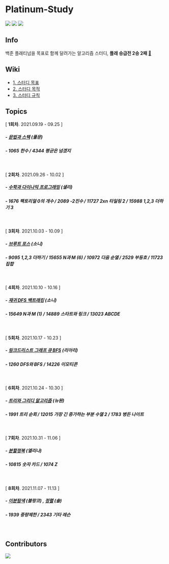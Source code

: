 # Platinum-Study
<span>
    <img src="https://img.shields.io/badge/JAVA-007396?style=flat-square&logo=java&logoColor=white">
    <img src="https://img.shields.io/badge/Kotlin-0095D5?style=flat-square&logo=kotlin&logoColor=white">
    <img src="https://img.shields.io/badge/Python-3776AB?style=flat-square&logo=python&logoColor=white">
</span></br>

## Info
백준 플래티넘을 목표로 함께 달려가는 알고리즘 스터디, **플래 승급전 2승 2패** [👾](https://accurate-market-4f8.notion.site/2-2-87ef6557d0464a1498dd59f5ddf42afe)  

## Wiki
* [1. 스터디 목표](https://github.com/Newon-universe/Algorithm_study/wiki/1.-%EC%8A%A4%ED%84%B0%EB%94%94-%EB%AA%A9%ED%91%9C)
* [2. 스터디 목적](https://github.com/Newon-universe/Algorithm_study/wiki/2.-%EC%8A%A4%ED%84%B0%EB%94%94-%EB%AA%A9%EC%A0%81)
* [3. 스터디 규칙](https://github.com/Newon-universe/Algorithm_study/wiki/3.-%EC%8A%A4%ED%84%B0%EB%94%94-%EA%B7%9C%EC%B9%99)

## Topics
[ **1회차**. 2021.09.19 - 09.25 ]
##### - [문법과 스택](Document/문법과%20스택.md) (풀문)
##### - 1065 한수 / 4344 평균은 넘겠지

<br/>

[ **2회차**. 2021.09.26 - 10.02 ]
##### - [수학과 다이나믹 프로그래밍](Document/수학과%20다이나믹%20프로그래밍.md) (샐리)
##### - 1676 팩토리얼 0의 개수 / 2089 -2진수 / 11727 2xn 타일링 2 / 15988 1,2,3 더하기 3

<br/>

[ **3회차**. 2021.10.03 - 10.09 ]
##### - [브루트 포스](Document/브루트%20포스.md) (소니)
##### - 9095 1,2,3 더하기 / 15655 N과 M (6) / 10972 다음 순열 / 2529 부등호 / 11723 집합

<br/>

[ **4회차**. 2021.10.10 - 10.16 ]
##### - [재귀 DFS 백트래킹](Document/재귀%20DFS%20백트래킹.md) (소니)
##### - 15649 N과 M (1) / 14889 스타트와 링크 / 13023 ABCDE

<br/>

[ **5회차**. 2021.10.17 - 10.23 ]
##### - [링크드리스트 그래프 큐 BFS](Document/링크드리스트%2C%20그래프%2C%20큐%2C%20BFS.md) (리아리)
##### - 1260 DFS와 BFS / 14226 이모티콘

<br/>

[ **6회차**. 2021.10.24 - 10.30 ]
##### - [트리와 그리디 알고리즘](Document/트리와%20그리디%20알고리즘.md) (뉴원)
##### - 1991 트리 순회 / 12015 가장 긴 증가하는 부분 수열 2 / 1783 병든 나이트

<br/>

[ **7회차**. 2021.10.31 - 11.06 ]
##### - [분할정복](Document/분할정복.md) (엘리나)
##### - 10815 숫자 카드 / 1074 Z

</br>

[ **8회차**. 2021.11.07 - 11.13 ]
##### - [이분탐색](Document/) (블랑코) , [정렬](Document/) (솔)
##### - 1939 중량제한 / 2343 기타 레슨

</br>

## Contributors
<a href="https://github.com/Newon-universe/Algorithm_study/graphs/contributors">
  <img src="https://contrib.rocks/image?repo=Newon-universe/Algorithm_study" />
</a>
